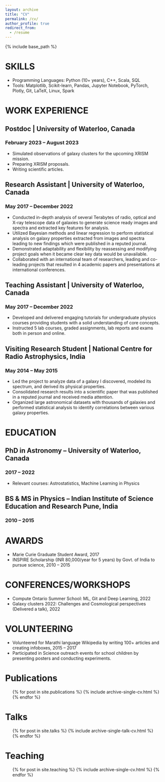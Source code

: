 ```yaml
---
layout: archive
title: "CV"
permalink: /cv/
author_profile: true
redirect_from:
  - /resume
---
```


{% include base_path %}

# SKILLS
- Programming Languages: Python (10+ years), C++, Scala, SQL
- Tools: Matplotlib, Scikit-learn, Pandas, Jupyter Notebook, PyTorch, Plotly, Git, LaTeX, Linux, Spark

# WORK EXPERIENCE
## Postdoc | University of Waterloo, Canada
### February 2023 – August 2023
- Simulated observations of galaxy clusters for the upcoming XRISM mission.
- Preparing XRISM proposals.
- Writing scientific articles.

## Research Assistant | University of Waterloo, Canada
### May 2017 – December 2022
- Conducted in-depth analysis of several Terabytes of radio, optical and X-ray telescope data of galaxies to generate science ready images and spectra and extracted key features for analysis.
- Utilized Bayesian methods and linear regression to perform statistical analysis on galaxy properties extracted from images and spectra leading to new findings which were published in a reputed journal.
- Demonstrated adaptability and flexibility by reassessing and modifying project goals when it became clear key data would be unavailable.
- Collaborated with an international team of researchers, leading and co-leading projects that resulted in 4 academic papers and presentations at international conferences.

## Teaching Assistant | University of Waterloo, Canada
### May 2017 – December 2022
- Developed and delivered engaging tutorials for undergraduate physics courses providing students with a solid understanding of core concepts.
- Instructed 5 lab courses, graded assignments, lab reports and exams both in person and online.

## Visiting Research Student | National Centre for Radio Astrophysics, India
### May 2014 – May 2015
- Led the project to analyze data of a galaxy I discovered, modeled its spectrum, and derived its physical properties.
- Consolidated research results into a scientific paper that was published in a reputed journal and received media attention.
- Organized large astronomical datasets with thousands of galaxies and performed statistical analysis to identify correlations between various galaxy properties.

# EDUCATION
## PhD in Astronomy – University of Waterloo, Canada
### 2017 – 2022
- Relevant courses: Astrostatistics, Machine Learning in Physics

## BS & MS in Physics – Indian Institute of Science Education and Research Pune, India
### 2010 – 2015

# AWARDS
- Marie Curie Graduate Student Award, 2017
- INSPIRE Scholarship (INR 80,000/year for 5 years) by Govt. of India to pursue science, 2010 – 2015

# CONFERENCES/WORKSHOPS
- Compute Ontario Summer School: ML, Git and Deep Learning, 2022
- Galaxy clusters 2022: Challenges and Cosmological perspectives (Delivered a talk), 2022

# VOLUNTEERING
- Volunteered for Marathi language Wikipedia by writing 100+ articles and creating infoboxes, 2015 – 2017
- Participated in Science outreach events for school children by presenting posters and conducting experiments.

Publications
======
  <ul>{% for post in site.publications %}
    {% include archive-single-cv.html %}
  {% endfor %}</ul>
  
Talks
======
  <ul>{% for post in site.talks %}
    {% include archive-single-talk-cv.html %}
  {% endfor %}</ul>
  
Teaching
======
  <ul>{% for post in site.teaching %}
    {% include archive-single-cv.html %}
  {% endfor %}</ul>
  
<!-- Service and leadership
======
* Currently signed in to 43 different slack teams
 -->
